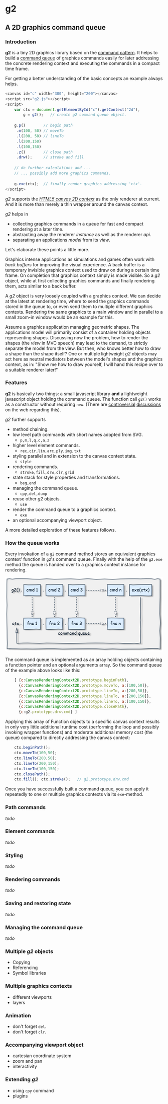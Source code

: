 # g2 #

## A 2D graphics command queue ##

### Introduction ###

**g2** is a tiny 2D graphics library based on the [command pattern](http://addyosmani.com/resources/essentialjsdesignpatterns/book/#commandpatternjavascript). It helps to build a [command queue](http://en.wikipedia.org/wiki/Command_queue) of graphics commands easily for later addressing the concrete rendering context and executing the commands in a compact time frame.

For getting a better understanding of the basic concepts an example always helps.

```javascript
<canvas id="c" width="300", height="200"></canvas>
<script src="g2.js"></script>
<script>
    var ctx = document.getElementById("c").getContext("2d"),
        g = g2();   // create g2 command queue object.

    g.p()        // begin path
     .m(100, 50) // moveTo
     .l(200, 50) // lineTo
     .l(200,150)
     .l(100,150)
	 .z()        // close path
     .drw();     // stroke and fill

    // do further calculations and ...
    // ... possibly add more graphics commands.

    g.exe(ctx);  // finally render graphics addressing 'ctx'.
</script>
```

*g2* supports the [*HTML5 canvas 2D context*](https://developer.mozilla.org/en-US/docs/Web/API/CanvasRenderingContext2D) as the only renderer at current. And it is more than merely a thin wrapper around the canvas context.

*g2* helps in

* collecting graphics commands in a queue for fast and compact rendering at a later time.
* abstracting away the renderer *instance* as well as the renderer *api*.
* separating an applications *model* from its *view*.

Let's elaborate these points a little more.

Graphics intense applications as simulations and games often work with *back buffers* for improving the visual experience. A back buffer is a temporary invisible graphics context used to draw on during a certain time frame. On completion that graphics context simply is made visible. So a *g2* object, while at first collecting graphics commands and finally rendering them, acts similar to a back buffer.

A *g2* object is very loosely coupled with a graphics context. We can decide at the latest at rendering time, where to send the graphics commands stored in the queue to, or even send them to multiple different graphics contexts. Rendering the same graphics to a main window and in parallel to a small zoom-in window would be an example for this.

Assume a graphics application managing geometric shapes. The applications model will primarily consist of a container holding objects representing shapes. Discussing now the problem, how to render the shapes (the *view* in MVC speech) may lead to the demand, to strictly separate the model from the view. But then, who knows better how to draw a shape than the shape itself? One or multiple lightweight *g2* objects may act here as neutral mediators between the model's shapes and the graphics context, as in: "Show me how to draw yourself, I will hand this recipe over to a suitable renderer later!"


### Features ###

**g2** is basically two things: a small javascript library **and** a lightweight javascript object holding the command queue. The function call `g2()` works as a constructor without requiring `new`. (There are [controversial](http://javascript.crockford.com/prototypal.html) [discussions](http://www.2ality.com/2013/07/defending-constructors.html) on the web regarding this).

*g2* further supports

* method chaining.
* low level path commands with short names adopted from SVG.
  * `p,m,l,q,c,a,z`
* higher level element commands.
  * `rec,cir,lin,arc,ply,img,txt`
* styling parallel and in extension to the canvas context state.
  * `style`
* rendering commands.
  * `stroke,fill,drw,clr,grid`
* state stack for style properties and transformations.
  * `beg,end`
* managing the command queue.
  * `cpy,del,dump`
* reuse other *g2* objects.
  * `use`
* render the command queue to a graphics context.
  * `exe`
* an optional accompanying viewport object.

A more detailed exploration of these features follows.


### How the queue works ###
Every invokation of a `g2` command method stores an equivalent graphics context' function in `g2`'s command queue. Finally with the help of the `g2.exe` method the queue is handed over to a graphics context instance for rendering.

![img01]

The command queue is implemented as an array holding objects containing a function pointer and an optional arguments array. So the command queue of the example above looks like this:

```javascript
    [ {c:CanvasRenderingContext2D.prototype.beginPath},
      {c:CanvasRenderingContext2D.prototype.moveTo, a:[100,50]},
      {c:CanvasRenderingContext2D.prototype.lineTo, a:[200,50]},
      {c:CanvasRenderingContext2D.prototype.lineTo, a:[200,150]},
      {c:CanvasRenderingContext2D.prototype.lineTo, a:[100,150]},
	  {c:CanvasRenderingContext2D.prototype.closePath},
      {c:g2.prototype.drw.cmd} ]
```
Applying this array of Function objects to a specific canvas context results in only very little additional runtime cost (performing the loop and possibly invoking wrapper functions) and moderate additional memory cost (the queue) compared to directly addressing the canvas context:

```javascript
    ctx.beginPath();
    ctx.moveTo(100,50);
    ctx.lineTo(200,50);
    ctx.lineTo(200,150);
    ctx.lineTo(100,150);
    ctx.closePath();
    ctx.fill(); ctx.stroke();   // g2.prototype.drw.cmd
```

Once you have successfully built a command queue, you can apply it repeatedly to one or multiple graphics contexts via its `exe`-method.

### Path commands ###
*todo*

### Element commands ###
*todo*

### Styling ###
*todo*

### Rendering commands ###
*todo*

### Saving and restoring state ###
*todo*

### Managing the command queue ###
*todo*

### Multiple *g2* objects ###
* Copying
* Referencing
* Symbol libraries

### Multiple graphics contexts ###
* different viewports
* layers

### Animation ###
* don't forget `del`.
* don't forget `clr`.

### Accompanying viewport object ###
* cartesian coordinate system
* zoom and pan
* interactivity

### Extending *g2* ###
* using `cpy` command
* plugins



[img01]: ./img/g2-concept.png "g2 command queue"
